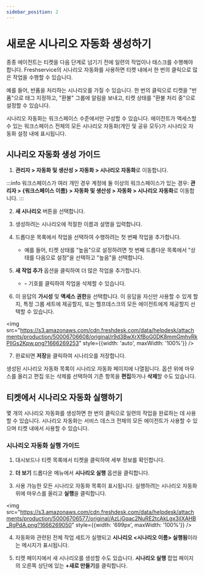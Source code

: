 ```yaml
---
sidebar_position: 2
---
```


# 새로운 시나리오 자동화 생성하기

종종 에이전트는 티켓을 다음 단계로 넘기기 전에 일련의 작업이나 태스크를 수행해야 합니다. Freshservice의 시나리오 자동화를 사용하면 티켓 내에서 한 번의 클릭으로 많은 작업을 수행할 수 있습니다.

예를 들어, 반품을 처리하는 시나리오를 가질 수 있습니다. 한 번의 클릭으로 티켓을 "반품"으로 태그 지정하고, "환불" 그룹에 알림을 보내고, 티켓 상태를 "환불 처리 중"으로 설정할 수 있습니다.

시나리오 자동화는 워크스페이스 수준에서만 구성할 수 있습니다. 에이전트가 액세스할 수 있는 워크스페이스 전체의 모든 시나리오 자동화(개인 및 공유 모두)가 시나리오 자동화 설정 내에 표시됩니다.

## 시나리오 자동화 생성 가이드

1. **관리자 > 자동화 및 생산성 > 자동화 > 시나리오 자동화**로 이동합니다.

:::info 워크스페이스가 여러 개인 경우
계정에 둘 이상의 워크스페이스가 있는 경우: **관리자 > {워크스페이스 이름} > 자동화 및 생산성 > 자동화 > 시나리오 자동화**로 이동합니다.
:::

2. **새 시나리오** 버튼을 선택합니다.

3. 생성하려는 시나리오에 적절한 이름과 설명을 입력합니다.

4. 드롭다운 목록에서 작업을 선택하여 수행하려는 첫 번째 작업을 추가합니다.
   - 예를 들어, 티켓 상태를 "높음"으로 설정하려면 첫 번째 드롭다운 목록에서 "상태를 다음으로 설정"을 선택하고 "높음"을 선택합니다.

5. **새 작업 추가** 옵션을 클릭하여 더 많은 작업을 추가합니다.
   - **-** 기호를 클릭하여 작업을 삭제할 수 있습니다.

6. 이 응답의 **가시성** 및 **액세스 권한**을 선택합니다. 이 응답을 자신만 사용할 수 있게 할지, 특정 그룹 세트에 제공할지, 또는 헬프데스크의 모든 에이전트에게 제공할지 선택할 수 있습니다.

<img src="https://s3.amazonaws.com/cdn.freshdesk.com/data/helpdesk/attachments/production/50006706608/original/r9d3BwXrXfBoG0DK8mmGmhvRkPIlGs2Kpw.png?1666269253" style={{width: 'auto', maxWidth: '100%'}} />

7. 완료되면 **저장**을 클릭하여 시나리오를 저장합니다.

생성된 시나리오 자동화 목록이 시나리오 자동화 페이지에 나열됩니다. 옵션 위에 마우스를 올리고 편집 또는 삭제를 선택하여 기존 항목을 **편집**하거나 **삭제**할 수도 있습니다.

## 티켓에서 시나리오 자동화 실행하기

몇 개의 시나리오 자동화를 생성하면 한 번의 클릭으로 일련의 작업을 완료하는 데 사용할 수 있습니다. 시나리오 자동화는 서비스 데스크 전체의 모든 에이전트가 사용할 수 있으며 티켓 내에서 사용할 수 있습니다.

### 시나리오 자동화 실행 가이드

1. 대시보드나 티켓 목록에서 티켓을 클릭하여 세부 정보를 확인합니다.

2. **더 보기** 드롭다운 메뉴에서 **시나리오 실행** 옵션을 클릭합니다.

3. 사용 가능한 모든 시나리오 자동화 목록이 표시됩니다. 실행하려는 시나리오 자동화 위에 마우스를 올리고 **실행**을 클릭합니다.

<img src="https://s3.amazonaws.com/cdn.freshdesk.com/data/helpdesk/attachments/production/50006706577/original/AzLjGqac2NuRE2tcAkLgx3ilXAHB_RgPdA.png?1666269050" style={{width: '699px', maxWidth: '100%'}} />

4. 자동화와 관련된 전체 작업 세트가 실행되고 **시나리오 <시나리오 이름> 실행됨**이라는 메시지가 표시됩니다.

5. 티켓 페이지에서 새 시나리오를 생성할 수도 있습니다. **시나리오 실행** 팝업 페이지의 오른쪽 상단에 있는 **+새로 만들기**를 클릭합니다.